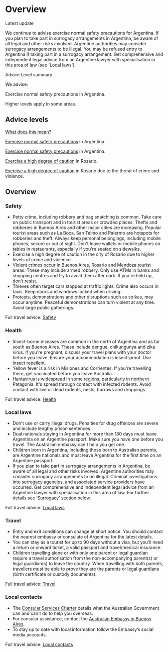 # Overview

Latest update

We continue to advise exercise normal safety precautions for Argentina. If you plan to take part in surrogacy arrangements in Argentina, be aware of all legal and other risks involved. Argentine authorities may consider surrogacy arrangements to be illegal. You may be refused entry to Argentina if taking part in a surrogacy arrangement. Get comprehensive and independent legal advice from an Argentine lawyer with specialisation in this area of law (see 'Local laws').

Advice Level summary

We advise:

Exercise normal safety precautions in Argentina.

Higher levels apply in some areas.

## Advice levels

[What does this mean?](/before-you-go/travel-advice-explained/)

[Exercise normal safety precautions](https://www.smartraveller.gov.au/consular-services/travel-advice-explained#level1) in Argentina.

[Exercise normal safety precautions](https://www.smartraveller.gov.au/consular-services/travel-advice-explained#level1) in Argentina.

[Exercise a high degree of caution](https://www.smartraveller.gov.au/consular-services/travel-advice-explained#level2) in Rosario.

[Exercise a high degree of caution](https://www.smartraveller.gov.au/consular-services/travel-advice-explained#level2) in Rosario due to the threat of crime and violence.

## Overview

### Safety

* Petty crime, including robbery and bag snatching is common. Take care on public transport and in tourist areas or crowded places. Thefts and robberies in Buenos Aires and other major cities are increasing. Popular tourist areas such as La Boca, San Telmo and Palermo are hotspots for robberies and theft. Always keep personal belongings, including mobile phones, secure or out of sight. Don't leave wallets or mobile phones on tables in restaurants, especially if you're seated on sidewalks.
* Exercise a high degree of caution in the city of Rosario due to higher levels of crime and violence.
* Violent crimes occur in Buenos Aires, Rosario and Mendoza tourist areas. These may include armed robbery. Only use ATMs in banks and shopping centres and try to avoid them after dark. If you're held up, don't resist.
* Thieves often target cars stopped at traffic lights. Crime also occurs in taxis. Keep doors and windows locked when driving.
* Protests, demonstrations and other disruptions such as strikes, may occur anytime. Peaceful demonstrations can turn violent at any time. Avoid large public gatherings.

Full travel advice: [Safety](#safety)

### Health

* Insect-borne diseases are common in the north of Argentina and as far south as Buenos Aires. These include dengue, chikungunya and zika virus. If you're pregnant, discuss your travel plans with your doctor before you leave. Ensure your accommodation is insect-proof. Use insect repellent.
* Yellow fever is a risk in Misiones and Corrientes. If you're travelling there, get vaccinated before you leave Australia.
* Hantavirus is widespread in some regions, particularly in northern Patagonia. It's spread through contact with infected rodents. Avoid contact with live or dead rodents, nests, burrows and droppings.

Full travel advice: [Health](#health)

### Local laws

* Don't use or carry illegal drugs. Penalties for drug offences are severe and include lengthy prison sentences.
* Dual nationals staying in Argentina for more than 180 days must leave Argentina on an Argentine passport. Make sure you have one before you travel. The Australian embassy can't help you get one.
* Children born in Argentina, including those born to Australian parents, are Argentine nationals and must leave Argentina for the first time on an Argentine passport.
* If you plan to take part in surrogacy arrangements in Argentina, be aware of all legal and other risks involved. Argentine authorities may consider surrogacy arrangements to be illegal. Criminal investigations into surrogacy agencies, and associated service providers have occurred. Get comprehensive and independent legal advice from an Argentine lawyer with specialisation in this area of law. For further details see ‘Surrogacy’ section below.

Full travel advice: [Local laws](#local-laws)

### Travel

* Entry and exit conditions can change at short notice. You should contact the nearest embassy or consulate of Argentina for the latest details.
* You can stay as a tourist for up to 90 days without a visa, but you'll need a return or onward ticket, a valid passport and travel/medical insurance.
* Children travelling alone or with only one parent or legal guardian require a travel authorisation from the non-accompanying parent(s) or legal guardian(s) to leave the country. When travelling with both parents, travellers must be able to prove they are the parents or legal guardians (birth certificate or custody documents).

Full travel advice: [Travel](#travel)

### Local contacts

* The [Consular Services Charter](https://www.smartraveller.gov.au/node/46) details what the Australian Government can and can't do to help you overseas.
* For consular assistance, contact the [Australian Embassy in Buenos Aires](https://argentina.embassy.gov.au/).
* To stay up to date with local information follow the Embassy’s social media accounts.

Full travel advice: [Local contacts](#local-contacts)